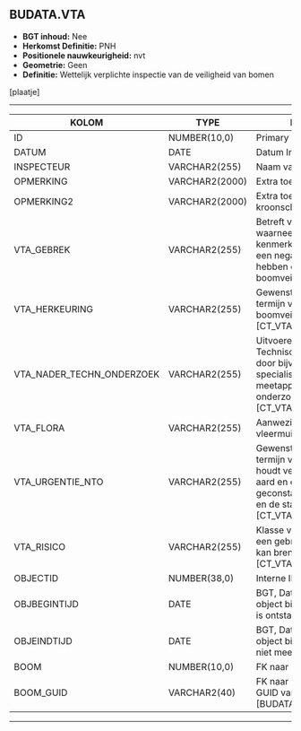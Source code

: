 ﻿## BUDATA.VTA


* __BGT inhoud:__ Nee
* __Herkomst Definitie:__ PNH
* __Positionele nauwkeurigheid:__ nvt
* __Geometrie:__ Geen
* __Definitie:__ Wettelijk verplichte inspectie van de veiligheid van bomen

[plaatje]

***

|KOLOM                           	|TYPE          	|DEFINITIE|
|------                          	|----          	|-----    |
|ID                              	|NUMBER(10,0)  	|Primary Key|
|DATUM                           	|DATE          	|Datum Inspectie|
|INSPECTEUR							|VARCHAR2(255)	|Naam van de Inspecteur|
|OPMERKING                       	|VARCHAR2(2000)	|Extra toelichting|
|OPMERKING2							|VARCHAR2(2000)	|Extra toelichting m.b.t. kroonschade etc|
|VTA_GEBREK							|VARCHAR2(255)	|Betreft visueel waarneembare kenmerken die (mogelijk) een negatieve invloed hebben op de boomveiligheid|
|VTA_HERKEURING						|VARCHAR2(255)	|Gewenst moment of termijn van de volgende boomveiligheidscontrole [CT_VTA_HERKEURING]|
|VTA_NADER_TECHN_ONDERZOEK			|VARCHAR2(255)	|Uitvoeren van Nader Technisch Onderzoek door bijv. de inzet van specialistische meetapparatuur of onderzoek op hoogte [CT_VTA_NTO]|
|VTA_FLORA							|VARCHAR2(255)	|Aanwezigheid nesten, vleermuizen e.d.|
|VTA_URGENTIE_NTO					|VARCHAR2(255)	|Gewenst moment of termijn van de NTO (e.e.a. houdt verband met de aard en omvang van de geconstateerde gebreken en de standplaats) [CT_VTA_NTO_URGENTIE]|
|VTA_RISICO							|VARCHAR2(255)	|Klasse van het risico wat een gebrek met zich mee kan brengen  [CT_VTA_RISICO]|
|OBJECTID                        	|NUMBER(38,0)   |Interne ID ArcGIS|
|OBJBEGINTIJD                    	|DATE          	|BGT, Datum waarop het object bij de bronhouder is ontstaan|
|OBJEINDTIJD                     	|DATE          	|BGT, Datum waarop het object bij de bronhouder niet meer geldig is|
|BOOM                            	|NUMBER(10,0)  	|FK naar [BUDATA.BOOM]|
|BOOM_GUID							|VARCHAR2(40)	|FK naar Boom via de GUID van de [BUDATA.BOOM]|

***
